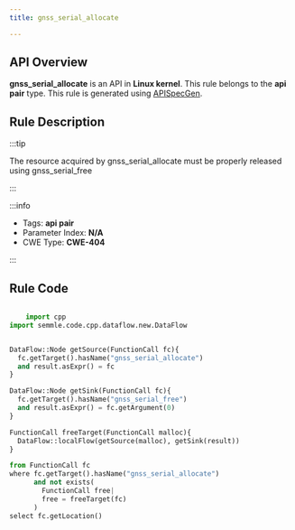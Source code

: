 ```yaml
---
title: gnss_serial_allocate

---
```



## API Overview
**gnss_serial_allocate** is an API in **Linux kernel**. This rule belongs to the **api pair** type. This rule is generated using [APISpecGen](../../tools/APISpecGen).
## Rule Description

:::tip

The resource acquired by gnss_serial_allocate must be properly released using gnss_serial_free

:::

:::info

- Tags: **api pair**
- Parameter Index: **N/A**
- CWE Type: **CWE-404**

:::

## Rule Code
```python

    import cpp
import semmle.code.cpp.dataflow.new.DataFlow


DataFlow::Node getSource(FunctionCall fc){
  fc.getTarget().hasName("gnss_serial_allocate")
  and result.asExpr() = fc
}

DataFlow::Node getSink(FunctionCall fc){
  fc.getTarget().hasName("gnss_serial_free")
  and result.asExpr() = fc.getArgument(0)
}

FunctionCall freeTarget(FunctionCall malloc){
  DataFlow::localFlow(getSource(malloc), getSink(result))
}

from FunctionCall fc
where fc.getTarget().hasName("gnss_serial_allocate")
      and not exists(
        FunctionCall free| 
        free = freeTarget(fc)
      )
select fc.getLocation()

    
```
